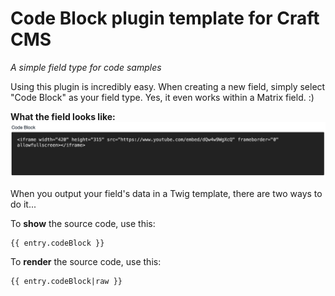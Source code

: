 # Code Block plugin template for Craft CMS

_A simple field type for code samples_

Using this plugin is incredibly easy. When creating a new field, simply select "Code Block" as your field type. Yes, it even works within a Matrix field. :)

**What the field looks like:**
![](README-images/example-field.png)

When you output your field's data in a Twig template, there are two ways to do it...

To **show** the source code, use this:

    {{ entry.codeBlock }}

To **render** the source code, use this:

    {{ entry.codeBlock|raw }}
